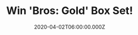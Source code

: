 ---
campaign-uuid: "c-e857ef35-1c48-48d8-8d14-f21c63d997f0"
type: "Competition"
category: "Music"
date: "2020-04-02T06:00:00.000Z"
end-date: "2020-05-02T23:59:00.000Z"
disable-form: false
is_promoted: false
has_entry_page: true
title: "Win 'Bros: Gold' Box Set!"
competition-description: "<p>We have managed to get our hands on the only Bros compilation\
  \ you'll ever need. This definitive 3CD set features 45 tracks focused on their\
  \ biggest hits, including 11 top 40 hit singles.</p>\n<p>Want it? Click below for\
  \ a chance to win.</p>\n"
hero-header: "Win 'Bros: Gold' Box Set!"
terms-confirmation: "N/A"
banner-img: "https://assets.expresslyapp.com/asset-a1d71141-a89e-4590-99b3-e4f89a3e7f98.jpg"
logo-left-href: "aaa.nme.com"
logo-left-image: "https://assets.expresslyapp.com/asset-e1efe1e5-bee4-48aa-9811-210b4040d729.jpg"
logo-left-title: "NME AAA"
bg-image-hero: "https://assets.expresslyapp.com/asset-e78432cf-3c96-4fd9-b675-97decc990b7a.jpg"
bg-image-first: "https://assets.expresslyapp.com/asset-46c29188-d2e5-4eca-a4e0-0f27a87f32cc.jpg"
section1-content: "<p>Bros are one of the biggest bands from the 1980s, consisting\
  \ of two Twin brothers Matt and Luke Goss and Craig Logan. They were England's biggest\
  \ heartthrobs scoring eight consecutive top ten hits and in 1989 they won a BRIT\
  \ for the best new artist. This definitive 3CD set features 45 tracks focused on\
  \ their biggest hits, including 11 top 40 hit singles. </p>\n<p>Click below and\
  \ it could be yours!</p>\n"
entry-title: "Win 'Bros: Gold' Box Set!"
entry-content: "<p>Enter the draw to win 'Bros: Gold' Box Set by completing the form\
  \ below before 23:59 on the 2nd of May 2020.</p>\n"
has-winner: true
winner-title: "CONGRATULATIONS to Wendy C. who won 'Bros: Gold' Box Set!"
winner-banner: "https://assets.expresslyapp.com/asset-a39a7f20-9e66-423d-b49d-af5a7f4dbe69.jpg"
prize-description: "'Bros: Gold' Box Set!"
special-conditions: "Multiple entries are allowed up to one every day.\r\n\r\nThis\
  \ competition is also available on: https://club.expressly.io/competitions/box-set-gold"
country-restrictions:
- "GB"
---